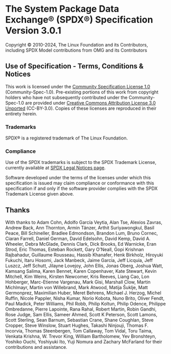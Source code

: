 # The System Package Data Exchange® (SPDX®) Specification Version 3.0.1

Copyright © 2010-2024, The Linux Foundation and its Contributors,
including SPDX Model contributions from OMG and its Contributors

## Use of Specification - Terms, Conditions & Notices

This work is licensed under the
[Community Specification License 1.0](./licenses/Community-Spec-1.0.md)
(Community-Spec-1.0).
Pre-existing portions of this work from copyright holders who have not
subsequently contributed under the Community-Spec-1.0 are provided under
[Creative Commons Attribution License 3.0 Unported](./licenses/CC-BY-3.0.md)
(CC-BY-3.0).
Copies of these licenses are reproduced in their entirety herein.

### Trademarks

SPDX® is a registered trademark of The Linux Foundation.

### Compliance

Use of the SPDX trademarks is subject to the SPDX Trademark License,
currently available at
[SPDX Legal Notices page](https://spdx.dev/about/legal-notices/).

Software developed under the terms of the licenses under which this
specification is issued may claim compliance or conformance with this
specification if and only if the software provider complies with the
SPDX Trademark License given above.

## Thanks

With thanks to
Adam Cohn,
Adolfo García Veytia,
Alan Tse,
Alexios Zavras,
Andrew Back,
Ann Thornton,
Armin Tänzer,
Arthit Suriyawongkul,
Basil Peace,
Bill Schineller,
Bradlee Edmondson,
Brandon Lum,
Bruno Cornec,
Ciaran Farrell,
Daniel German,
David Edelsohn,
David Kemp,
David A. Wheeler,
Debra McGlade,
Dennis Clark,
Dick Brooks,
Ed Warnicke,
Eran Strod,
Eric Thomas,
Esteban Rockett,
Gary O'Neall,
Gopi Krishnan Rajbahadur,
Guillaume Rousseau,
Hassib Khanafer,
Henk Birkholz,
Hiroyuki Fukuchi,
Itaru Hosomi,
Jack Manbeck,
Jaime Garcia,
Jeff Licquia,
Jeff Luszcz,
Jeff Schutt,
Jilayne Lovejoy,
John Ellis,
Jonas Oberg,
Joshua Watt,
Kamsang Salima,
Karen Bennet,
Karen Copenhaver,
Kate Stewart,
Kevin Mitchell,
Kim Weins,
Kirsten Newcomer,
Kris Reeves,
Liang Cao,
Lon Hohberger,
Marc-Etienne Vargenau,
Mark Gisi,
Marshall Clow,
Martin Michlmayr,
Martin von Willebrand,
Mark Atwood,
Matija Šuklje,
Matt Germonprez,
Maximilian Huber,
Meret Behrens,
Michael J. Herzog,
Michel Ruffin,
Nicole Pappler,
Nisha Kumar,
Norio Kobota,
Nuno Brito,
Oliver Fendt,
Paul Madick,
Peter Williams,
Phil Robb,
Philip Koltun,
Philip Odence,
Philippe Ombredanne,
Pierre Lapointe,
Rana Rahal,
Robert Martin,
Robin Gandhi,
Rose Judge,
Sam Ellis,
Sameer Ahmed,
Scott K Peterson,
Scott Lamons,
Scott Sterling,
Sean Barnum,
Sebastian Crane,
Shane Coughlan,
Steve Cropper,
Steve Winslow,
Stuart Hughes,
Takashi Ninjouji,
Thomas F. Incorvia,
Thomas Steenbergen,
Tom Callaway,
Tom Vidal,
Toru Taima,
Venkata Krishna,
W. Trevor King,
William Bartholomew,
Yev Bronshteyn,
Yoshiko Ouchi,
Yoshiyuki Ito,
Yuji Nomura
and
Zachary McFarland
for their contributions and assistance.

